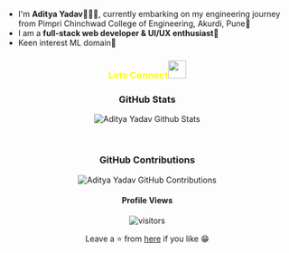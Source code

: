 
 
* I'm **Aditya Yadav**🧑🏻‍🎓, currently embarking on my engineering journey from Pimpri Chinchwad College of Engineering, Akurdi, Pune🚀 <br/>
* I am a **full-stack web developer & UI/UX enthusiast🎨** <br/>
* Keen interest  ML domain🤖


<h3 align="center" style="color:yellow;margin-bottom: 20px;" >Lets Connect<img src="https://raw.githubusercontent.com/ShahriarShafin/ShahriarShafin/main/Assets/handshake.gif" height="32px" style="margin-bottom: -5px;"  > </h3>  
<div align="center" >


</p>

<div align="center">

### GitHub Stats
![Aditya Yadav Github Stats](https://github-readme-stats.vercel.app/api?username=adi932001&show_icons=true&theme=onedark)


<br/>

### GitHub Contributions
![Aditya Yadav GitHub Contributions](https://github-readme-streak-stats.herokuapp.com/?&theme=dracula&user=adi932001)

 #### Profile Views
![visitors](https://gpvc.arturio.dev/adi932001)

Leave a ⭐ from [here](https://github.com/adi932001/adi932001) if you like 😁
</p>
